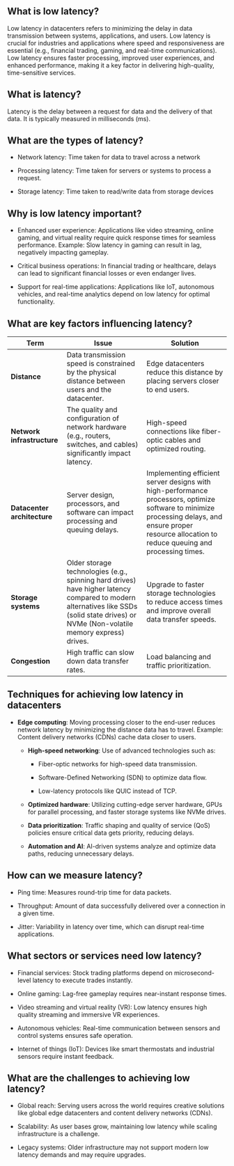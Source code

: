 ## What is low latency?

Low latency in datacenters refers to minimizing the delay in data transmission between systems, applications, and users. Low latency is crucial for industries and applications where speed and responsiveness are essential (e.g., financial trading, gaming, and real-time communications). Low latency ensures faster processing, improved user experiences, and enhanced performance, making it a key factor in delivering high-quality, time-sensitive services. 

## What is latency?

Latency is the delay between a request for data and the delivery of that data. It is typically measured in milliseconds (ms). 

## What are the types of latency?

- Network latency: Time taken for data to travel across a network 

- Processing latency: Time taken for servers or systems to process a request. 

- Storage latency: Time taken to read/write data from storage devices

## Why is low latency important?

- Enhanced user experience: Applications like video streaming, online gaming, and virtual reality require quick response times for seamless performance. Example: Slow latency in gaming can result in lag, negatively impacting gameplay. 

- Critical business operations: In financial trading or healthcare, delays can lead to significant financial losses or even endanger lives. 

- Support for real-time applications: Applications like IoT, autonomous vehicles, and real-time analytics depend on low latency for optimal functionality.

## What are key factors influencing latency?

| **Term**                    | **Issue**                                                    | **Solution**                                                 |
| --------------------------- | ------------------------------------------------------------ | ------------------------------------------------------------ |
| **Distance**                | Data transmission speed is constrained by the physical distance between users and the datacenter. | Edge datacenters reduce this distance by placing servers closer to end users. |
| **Network infrastructure**  | The quality and configuration of network hardware (e.g., routers,  switches, and cables) significantly impact latency. | High-speed connections like fiber-optic cables and optimized routing. |
| **Datacenter architecture** | Server design, processors, and software can impact processing and queuing delays. | Implementing efficient server designs with high-performance processors,  optimize software to minimize processing delays, and ensure proper resource allocation to reduce queuing and processing times. |
| **Storage systems**         | Older storage technologies (e.g., spinning hard drives) have higher  latency compared to modern alternatives like SSDs (solid state drives) or NVMe (Non-volatile memory express) drives. | Upgrade to faster storage technologies to reduce access times and improve overall data transfer speeds. |
| **Congestion**              | High traffic can slow down data transfer rates.              | Load balancing and traffic prioritization.                   |

## Techniques for achieving low latency in datacenters

- **Edge computing**: Moving processing closer to the end-user reduces network latency by minimizing the distance data has to travel. Example: Content delivery networks (CDNs) cache data closer to users.

  - **High-speed networking**: Use of advanced technologies such as: 

    - Fiber-optic networks for high-speed data transmission. 

    - Software-Defined Networking (SDN) to optimize data flow.

    - Low-latency protocols like QUIC instead of TCP.

  - **Optimized hardware**: Utilizing cutting-edge server hardware, GPUs for parallel processing, and faster storage systems like NVMe drives.

  - **Data prioritization**: Traffic shaping and quality of service (QoS) policies ensure critical data gets priority, reducing delays.

  - **Automation and AI**: AI-driven systems analyze and optimize data paths, reducing unnecessary delays.

## How can we measure latency?

  - Ping time: Measures round-trip time for data packets.

  - Throughput: Amount of data successfully delivered over a connection in a given time.

  - Jitter: Variability in latency over time, which can disrupt real-time applications.

## What sectors or services need low latency?

  - Financial services: Stock trading platforms depend on microsecond-level latency to execute trades instantly.

  - Online gaming: Lag-free gameplay requires near-instant response times.

  - Video streaming and virtual reality (VR): Low latency ensures high quality streaming and immersive VR experiences.

  - Autonomous vehicles: Real-time communication between sensors and control systems ensures safe operation.

  - Internet of things (IoT): Devices like smart thermostats and industrial sensors require instant feedback.

## What are the challenges to achieving low latency?

  - Global reach: Serving users across the world requires creative solutions like global edge datacenters and content delivery networks (CDNs).

  - Scalability: As user bases grow, maintaining low latency while scaling infrastructure is a challenge.

  - Legacy systems: Older infrastructure may not support modern low latency demands and may require upgrades.